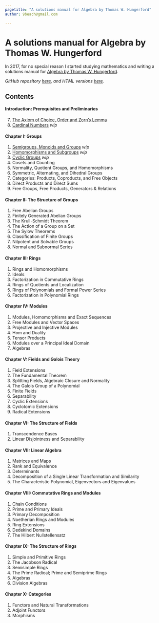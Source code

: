 ```yaml
---
pagetitle: "A solutions manual for Algebra by Thomas W. Hungerford"
author: 9beach@gmail.com

---
```


# A solutions manual for Algebra by Thomas W. Hungerford
In 2017, for no special reason I started studying mathematics and writing a
solutions manual for
[Algebra by Thomas W. Hungerford](https://www.amazon.com/Algebra-Graduate-Texts-Mathematics-v/dp/0387905189).

_GitHub repository [here](https://github.com/9beach/hungerford-algebra-solutions),
and HTML versions [here](https://rawgit.com/9beach/hungerford-algebra-solutions/master/README.html)._

## Contents

#### Introduction: Prerequisites and Preliminaries
7. [The Axiom of Choice, Order and Zorn’s Lemma](chap-0-7.md)
8. [Cardinal Numbers](chap-0-8.md) _wip_

#### Chapter I: Groups
1. [Semigroups, Monoids and Groups](chap-1-1.md) _wip_
2. [Homomorphisms and Subgroups](chap-1-2.md) _wip_
3. [Cyclic Groups](chap-1-3.md) _wip_
4. Cosets and Counting
5. Normality, Quotient Groups, and Homomorphisms
6. Symmetric, Alternating, and Dihedral Groups
7. Categories: Products, Coproducts, and Free Objects
8. Direct Products and Direct Sums
9. Free Groups, Free Products, Generators & Relations

#### Chapter II: The Structure of Groups
1. Free Abelian Groups
2. Finitely Generated Abelian Groups
3. The Krull-Schmidt Theorem
4. The Action of a Group on a Set
5. The Sylow Theorems
6. Classification of Finite Groups
7. Nilpotent and Solvable Groups
8. Normal and Subnormal Series

#### Chapter III: Rings
1. Rings and Homomorphisms
2. Ideals
3. Factorization in Commutative Rings
4. Rings of Quotients and Localization
5. Rings of Polynomials and Formal Power Series
6. Factorization in Polynomial Rings

#### Chapter IV: Modules
1. Modules, Homomorphisms and Exact Sequences
2. Free Modules and Vector Spaces
3. Projective and Injective Modules
4. Hom and Duality
5. Tensor Products
6. Modules over a Principal Ideal Domain
7. Algebras

#### Chapter V: Fields and Galois Theory
1. Field Extensions
2. The Fundamental Theorem
3. Splitting Fields, Algebraic Closure and Normality
4. The Galois Group of a Polynomial
5. Finite Fields
6. Separability
7. Cyclic Extensions
8. Cyclotomic Extensions
9. Radical Extensions

#### Chapter VI: The Structure of Fields
1. Transcendence Bases
2. Linear Disjointness and Separability

#### Chapter VII: Linear Algebra
1. Matrices and Maps
2. Rank and Equivalence
3. Determinants
4. Decomposition of a Single Linear Transformation and Similarity
5. The Characteristic Polynomial, Eigenvectors and Eigenvalues

#### Chapter VIII: Commutative Rings and Modules
1. Chain Conditions
2. Prime and Primary Ideals
3. Primary Decomposition
4. Noetherian Rings and Modules
5. Ring Extensions
6. Dedekind Domains
7. The Hilbert Nullstellensatz

#### Chapter IX: The Structure of Rings
1. Simple and Primitive Rings
2. The Jacobson Radical
3. Semisimple Rings
4. The Prime Radical; Prime and Semiprime Rings
5. Algebras
6. Division Algebras

#### Chapter X: Categories
1. Functors and Natural Transformations
2. Adjoint Functors
3. Morphisms
